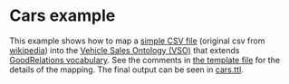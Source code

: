 Cars example
============

This example shows how to map a [simple CSV file](cars.csv) (original csv from [wikipedia](http://en.wikipedia.org/wiki/Comma-separated_values#Example))
into the [Vehicle Sales Ontology (VSO)](http://www.heppnetz.de/ontologies/vso/ns) that extends [GoodRelations vocabulary](http://www.heppnetz.de/projects/goodrelations/).
See the comments in [the template file](tempalte.ttl) for the details of the mapping. The final output can be seen in [cars.ttl](cars.ttl).
